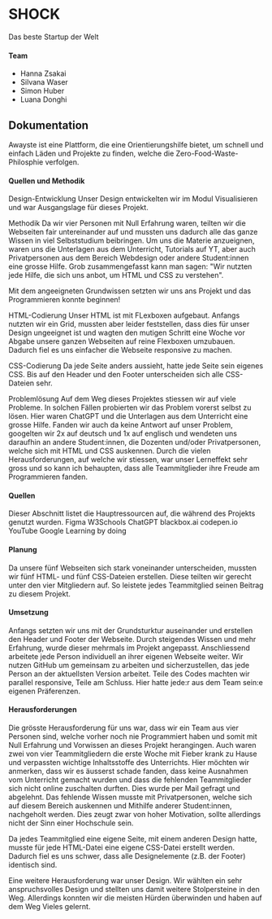 # SHOCK
 Das beste Startup der Welt 

#### Team 
- Hanna Zsakai
- Silvana Waser
- Simon Huber
- Luana Donghi 

## Dokumentation

Awayste ist eine Plattform, die eine Orientierungshilfe bietet, um schnell und einfach Läden und Projekte zu finden, welche die Zero-Food-Waste-Philosphie verfolgen.

#### Quellen und Methodik

Design-Entwicklung
Unser Design entwickelten wir im Modul Visualisieren und war Ausgangslage für dieses Projekt.

Methodik
Da wir vier Personen mit Null Erfahrung waren, teilten wir die Webseiten fair untereinander auf und mussten uns dadurch alle das ganze Wissen in viel Selbststudium beibringen. Um uns die Materie anzueignen, waren uns die Unterlagen aus dem Unterricht, Tutorials auf YT, aber auch Privatpersonen aus dem Bereich Webdesign oder andere Student:innen eine grosse Hilfe. Grob zusammengefasst kann man sagen: "Wir nutzten jede Hilfe, die sich uns anbot, um HTML und CSS zu verstehen".

Mit dem angeeigneten Grundwissen setzten wir uns ans Projekt und das Programmieren konnte beginnen!

HTML-Codierung
Unser HTML ist mit FLexboxen aufgebaut. Anfangs nutzten wir ein Grid, mussten aber leider feststellen, dass dies für unser Design ungeeignet ist und wagten den mutigen Schritt eine Woche vor Abgabe unsere ganzen Webseiten auf reine Flexboxen umzubauen. Dadurch fiel es uns einfacher die Webseite responsive zu machen.

CSS-Codierung
Da jede Seite anders aussieht, hatte jede Seite sein eigenes CSS. Bis auf den Header und den Footer unterscheiden sich alle CSS-Dateien sehr.

Problemlösung
Auf dem Weg dieses Projektes stiessen wir auf viele Probleme. In solchen Fällen probierten wir das Problem vorerst selbst zu lösen. Hier waren ChatGPT und die Unterlagen aus dem Unterricht eine grosse Hilfe. Fanden wir auch da keine Antwort auf unser Problem, googelten wir 2x auf deutsch und 1x auf englisch und wendeten uns daraufhin an andere Student:innen, die Dozenten und/oder Privatpersonen, welche sich mit HTML und CSS auskennen. Durch die vielen Herausforderungen, auf welche wir stiessen, war unser Lerneffekt sehr gross und so kann ich behaupten, dass alle Teammitglieder ihre Freude am Programmieren fanden.


#### Quellen

Dieser Abschnitt listet die Hauptressourcen auf, die während des Projekts genutzt wurden.
Figma
W3Schools
ChatGPT
blackbox.ai
codepen.io
YouTube
Google
Learning by doing


#### Planung
Da unsere fünf Webseiten sich stark voneinander unterscheiden, mussten wir fünf HTML- und fünf CSS-Dateien erstellen. Diese teilten wir gerecht unter den vier Mitgliedern auf. So leistete jedes Teammitglied seinen Beitrag zu diesem Projekt. 

#### Umsetzung
Anfangs setzten wir uns mit der Grundsturktur auseinander und erstellen den Header und Footer der Webseite. Durch steigendes Wissen und mehr Erfahrung, wurde dieser mehrmals im Projekt angepasst. Anschliessend arbeitete jede Person individuell an ihrer eigenen Webseite weiter. Wir nutzen GitHub um gemeinsam zu arbeiten und sicherzustellen, das jede Person an der aktuellsten Version arbeitet. 
Teile des Codes machten wir parallel responsive, Teile am Schluss. Hier hatte jede:r aus dem Team sein:e eigenen Präferenzen.


#### Herausforderungen
Die grösste Herausforderung für uns war, dass wir ein Team aus vier Personen sind, welche vorher noch nie Programmiert haben und somit mit Null Erfahrung und Vorwissen an dieses Projekt herangingen. Auch waren zwei von vier Teammitgliedern die erste Woche mit Fieber krank zu Hause und verpassten wichtige Inhaltsstoffe des Unterrichts. 
Hier möchten wir anmerken, dass wir es äusserst schade fanden, dass keine Ausnahmen vom Unterricht gemacht wurden und dass die fehlenden Teammitglieder sich nicht online zuschalten durften. Dies wurde per Mail gefragt und abgelehnt. Das fehlende Wissen musste mit Privatpersonen, welche sich auf diesem Bereich auskennen und Mithilfe anderer Student:innen, nachgeholt werden. Dies zeugt zwar von hoher Motivation, sollte allerdings nicht der Sinn einer Hochschule sein.

Da jedes Teammitglied eine eigene Seite, mit einem anderen Design hatte, musste für jede HTML-Datei eine eigene CSS-Datei erstellt werden. Dadurch fiel es uns schwer, dass alle Designelemente (z.B. der Footer) identisch sind. 

Eine weitere Herausforderung war unser Design. Wir wählten ein sehr anspruchsvolles Design und stellten uns damit weitere Stolpersteine in den Weg. Allerdings konnten wir die meisten Hürden überwinden und haben auf dem Weg Vieles gelernt. 


